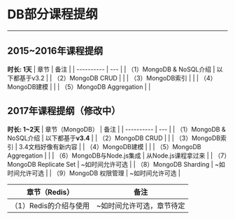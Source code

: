 ﻿# DB部分课程提纲

---

## 2015~2016年课程提纲 ##
**时长: 1天**
|    章节    | 备注 |
| ---------- | --- |
| （1）MongoDB & NoSQL介绍 | 以下都基于v3.2  |
| （2）MongoDB CRUD       |   |
| （3）MongoDB索引 |   |
| （4）MongoDB建模       |   |
| （5）MongoDB Aggregation |   |
 
## 2017年课程提纲（修改中） ##
**时长: 1~2天**
|    章节（MongoDB）    | 备注 |
| ---------- | --- |
| （1）MongoDB & NoSQL介绍 | 以下都基于**v3.4**  |
| （2）MongoDB CRUD       |   |
| （3）MongoDB索引 | 3.4文档好像有新内容  |
| （4）MongoDB建模       |   |
| （5）MongoDB Aggregation |   |
| （6）MongoDB与Node.js集成 | 从Node.js课程拿过来  |
| （7）MongoDB Replicate Set |  ~如时间允许可选 |
| （8）MongoDB Sharding | ~如时间允许可选  |
| （9）MongoDB 权限管理 | ~如时间允许可选  |

|    章节（Redis）    | 备注 |
| ---------- | --- |
| （1）Redis的介绍与使用 | ~如时间允许可选，章节待定  |